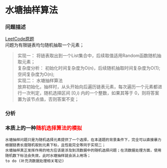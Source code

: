 # 水塘抽样算法
### 问题描述  
[LeetCode原题]("https://leetcode-cn.com/problems/linked-list-random-node/")  
问题为有限链表均匀随机抽取一个元素； 
> 实现一： 将链表取出到一个List集合中，后续取值适用Random函数随机抽取元素；  
> 复杂度分析： 初始化时间复杂度为O(n)，后续随机抽取时间复杂度为O(1);空间复杂度为O(n);  
> 实现二： 水塘抽样算法  
> 放弃初始化，抽样时，从头开始向后遍历链表元素，每次遍历一个元素都进行一次判定，随机选择区间 [0,i) 内的一个整数，如果其等于 0，则将答案置为该节点值，否则答案不变；  

### 分析
### 本质上的一种<font color=red>随机选择算法的模拟</font>

    水塘抽样问题只是为随机选择元素提供了一个选择，在本道题的背景条件下，完全可以直接暴力根据链表长度随机取到元素下标，且性能完全等同于实现二；
    水塘抽样真正发挥作用的地方应该是涉及到流数据中的随机选择问题；在流数据处理方面，使用随机数下标法会失效，此时水塘抽样就会派上用场；
    to do (补充流数据处理相关笔记)
